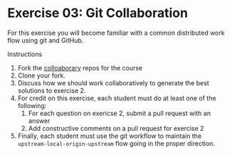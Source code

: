 # Exercise 03: Git Collaboration

For this exercise you will become familiar with a common distributed work flow using git and GitHub.

Instructions

1. Fork the [colloaborary](https://github.com/sjsrey/gis321f16collaboratory) repos for the course
2. Clone your fork.
3. Discuss how we should work collaboratively to generate the best solutions to exercise 2.
4. For credit on this exercise, each student must do at least one of the following:
   1. For each question on exericse 2, submit a pull request with an answer
   2. Add constructive comments on a pull request for exercise 2
5. Finally, each student must use the git workflow to maintain the `upstream-local-origin-upstream` flow going in the proper direction.

